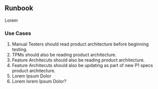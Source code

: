 ## Runbook

Lorem 

### Use Cases

1. Manual Testers should read product architecture before beginning testing.
1. TPMs should also be reading product architecture.
1. Feature Architecuts should also be reading product architecture.
1. Feature Architecuts should also be updating as part of new P1 specs product architecture.
1. Lorem Ipsum Dolor
1. Lorem lorem Ipsum Dolor?
